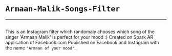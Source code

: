 # `Armaan-Malik-Songs-Filter`
---
##
This is an Instagram filter which randomaly chooses which song of the singer 'Armaan Malik' is perfect for your mood :)
Created on Spark AR application of Facebook.com
Published on Facebook and Instagram with the name `"Armaan of your mood"`.